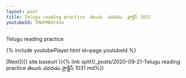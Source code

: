 ```yaml
---
layout: post
title: Telugu reading practice  తెలుగు  చదవడం  ప్రాక్టీస్ 1032
youtubeId: TMmFMBdr4Go
---
```

 
 
Telugu reading practice
 
 
 
 
 


{% include youtubePlayer.html id=page.youtubeId %}
 
[Next]({{ site.baseurl }}{% link  split1/_posts/2020-09-21-Telugu reading practice  తెలుగు  చదవడం  ప్రాక్టీస్ 1031.md%})
 
